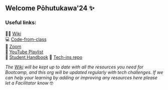 ## Welcome Pōhutukawa'24 ✨

### Useful links:

🧑‍💻 [Wiki](https://github.com/pohutukawa-2024/wiki/wiki)\
💻 [Code-from-class](https://github.com/pohutukawa-2024/code-from-class)\
🔴 [Zoom](https://us06web.zoom.us/j/4827451287?pwd=Qng3MnpCVysxSGxsY28zTzQ1NW9lZz09)\
🎥 [YouTube Playlist](https://www.youtube.com/watch?v=qQwNjzoGq2o&list=PL_AE4CqTqcwJVzkrRu6pjEU5tzkPbPhON&ab)\
📒 [Student Handbook](https://student-handbook.devacademy.life/)
🤝 [Tech-ins repo](https://github.com/pohutukawa-2024/tech-ins)

_The [Wiki](https://github.com/pohutukawa-2024/wiki/wiki) will be kept up to date with all the resources you need for Bootcamp, and this org will be updated regularly with tech challenges. If we can help your learning by adding or improving any resources here please let a Facilitator know_ 🤓

<!--
